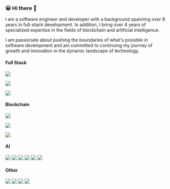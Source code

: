 ### 😀 Hi there 👋

<!--
**tomilette/tomilette** is a ✨ _special_ ✨ repository because its `README.md` (this file) appears on your GitHub profile.

Here are some ideas to get you started:

- 🔭 I’m currently working on ...
- 🌱 I’m currently learning ...
- 👯 I’m looking to collaborate on ...
- 🤔 I’m looking for help with ...
- 💬 Ask me about ...
- 📫 How to reach me: ...
- 😄 Pronouns: ...
- ⚡ Fun fact: ...
-->
I am a software engineer and developer with a background spanning over 8 years in full-stack development.
In addition, I bring over 4 years of specialized expertise in the fields of blockchain and artificial intelligence.

I am passionate about pushing the boundaries of what's possible in software development and am committed to 
continuing my journey of growth and innovation in the dynamic landscape of technology.

#### Full Stack
![](https://img.shields.io/badge/Frontend-React%20/%20Vue%20/%20Angular%20/%20Electron%20/%20Ionic%20/%20Next%20/%20Nuxt%20/%20ReactNative-informational?style=flat&&logoColor=white&color=2c760c)

![](https://img.shields.io/badge/Backend-Express%20/%20Nest%20/%20Koa%20/%20Django%20/%20Flask%20/%20FastAPI%20/%20Rails%20/%20Gin%20/%20Echo-informational?style=flat&logoColor=white&color=2c760c)

![](https://img.shields.io/badge/Database-MySQL%20/%20PostgreSQL%20/%20MongoDB%20/%20SQLite-informational?style=flat&logoColor=white&color=2c760c)


#### Blockchain
![](https://img.shields.io/badge/Network-Ethereum%20/%20/%20Solana%20/%20Polygon%20/%20Bitcoin-informational?style=flat&logoColor=white&color=79981f)

![](https://img.shields.io/badge/Library-Web3%20/%20Ether-informational?style=flat&logoColor=white&color=79981f)

![](https://img.shields.io/badge/Token-ERC20%20/%20ERC721%20/%20ERC1155%20/%20ERC4626-informational?style=flat&logoColor=white&color=79981f)


#### AI
![](https://img.shields.io/badge/TensorFlow-8A2BE2)
![](https://img.shields.io/badge/PyTorch-8A2BE2)
![](https://img.shields.io/badge/CNN-8A2BE2)
![](https://img.shields.io/badge/RNN-8A2BE2)
![](https://img.shields.io/badge/Transformers-8A2BE2)
![](https://img.shields.io/badge/OpenCV-8A2BE2)

#### Other
![](https://img.shields.io/badge/CI/CD-2a32ae)
![](https://img.shields.io/badge/Docker-2a32ae)
![](https://img.shields.io/badge/Git-2a32ae)
![](https://img.shields.io/badge/AWS-2a32ae)
